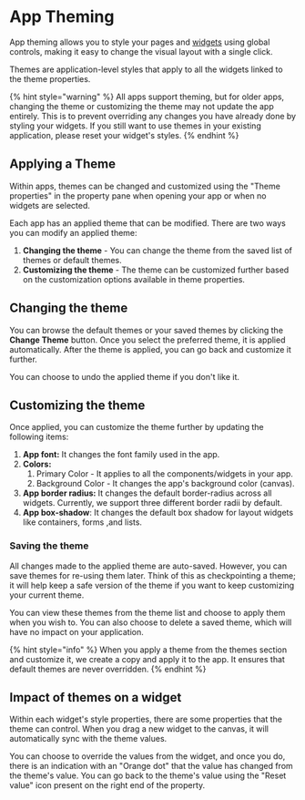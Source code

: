 # App Theming

App theming allows you to style your pages and [widgets](../../../reference/widgets/) using global controls, making it easy to change the visual layout with a single click.

Themes are application-level styles that apply to all the widgets linked to the theme properties.

{% hint style="warning" %}
All apps support theming, but for older apps, changing the theme or customizing the theme may not update the app entirely. This is to prevent overriding any changes you have already done by styling your widgets. If you still want to use themes in your existing application, please reset your widget's styles.
{% endhint %}

## Applying a Theme

Within apps, themes can be changed and customized using the "Theme properties" in the property pane when opening your app or when no widgets are selected.

Each app has an applied theme that can be modified. There are two ways you can modify an applied theme:

1. **Changing the theme** - You can change the theme from the saved list of themes or default themes.
2. **Customizing the theme** - The theme can be customized further based on the customization options available in theme properties.

## **Changing the theme**

You can browse the default themes or your saved themes by clicking the **Change Theme** button. Once you select the preferred theme, it is applied automatically. After the theme is applied, you can go back and customize it further.

You can choose to undo the applied theme if you don't like it.

## **Customizing the theme**

Once applied, you can customize the theme further by updating the following items:

1. **App font:** It changes the font family used in the app.
2. **Colors:**
   1. Primary Color - It applies to all the components/widgets in your app.
   2. Background Color - It changes the app's background color (canvas).
3. **App border radius:** It changes the default border-radius across all widgets. Currently, we support three different border radii by default.
4. **App box-shadow**: It changes the default box shadow for layout widgets like containers, forms ,and lists.

### **Saving the theme**

All changes made to the applied theme are auto-saved. However, you can save themes for re-using them later. Think of this as checkpointing a theme; it will help keep a safe version of the theme if you want to keep customizing your current theme.

You can view these themes from the theme list and choose to apply them when you wish to. You can also choose to delete a saved theme, which will have no impact on your application.

{% hint style="info" %}
When you apply a theme from the themes section and customize it, we create a copy and apply it to the app. It ensures that default themes are never overridden.
{% endhint %}

## **Impact of themes on a widget**

Within each widget's style properties, there are some properties that the theme can control. When you drag a new widget to the canvas, it will automatically sync with the theme values.

You can choose to override the values from the widget, and once you do, there is an indication with an "Orange dot" that the value has changed from the theme's value. You can go back to the theme's value using the "Reset value" icon present on the right end of the property.
